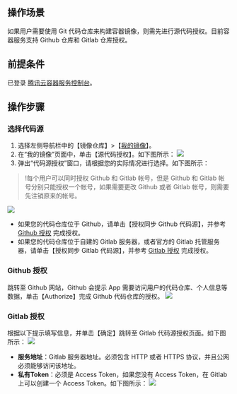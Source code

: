 ## 操作场景
如果用户需要使用 Git 代码仓库来构建容器镜像，则需先进行源代码授权。目前容器服务支持 Github 仓库和 Gitlab 仓库授权。


## 前提条件
已登录 [腾讯云容器服务控制台](https://console.cloud.tencent.com/tke2)。
 
## 操作步骤
### 选择代码源
1. 选择左侧导航栏中的【镜像仓库】>【[我的镜像](https://console.cloud.tencent.com/tke2/registry/user)】。
2. 在“我的镜像”页面中，单击【源代码授权】。如下图所示：
![](https://main.qcloudimg.com/raw/c5dce2f5fe95421ad34a0ab24936c757.png)
3. 弹出“代码源授权”窗口，请根据您的实际情况进行选择。如下图所示：
>!每个用户可以同时授权 Github 和 Gitlab 帐号，但是 Github 和 Gitlab 帐号分别只能授权一个帐号，如果需要更改 Github 或者 Gitlab 帐号，则需要先注销原来的帐号。
>
![](https://main.qcloudimg.com/raw/2e3993bf0ce3522c4ab581a9f3711cf9.png)
 - 如果您的代码仓库位于 Github，请单击【授权同步 Github 代码源】，并参考 [Github 授权](#Github) 完成授权。
 - 如果您的代码仓库位于自建的 Gitlab 服务器，或者官方的 Gitlab 托管服务器，请单击【授权同步 Gitlab 代码源】，并参考 [Gitlab 授权](#Gitlab) 完成授权。
 

### Github 授权<span id="Github"></span>
跳转至 Github 网站，Github 会提示 App 需要访问用户的代码仓库、个人信息等数据，单击【Authorize】完成 Github 代码仓库的授权。
![](//mc.qcloudimg.com/static/img/80b89840adbfcb9dac1f27b1e5a83e10/image.png)

### Gitlab 授权<span id="Gitlab"></span>
根据以下提示填写信息，并单击【确定】跳转至 Gitlab 代码源授权页面。如下图所示：
![](https://main.qcloudimg.com/raw/3d2ced98eff7a471c6d870eb49a685eb.png)
 -  **服务地址**：Gitlab 服务器地址。必须包含 HTTP 或者 HTTPS 协议，并且公网必须能够访问该地址。
 - **私有Token**：必须是 Access Token，如果您没有 Access Token，在 Gitlab 上可以创建一个 Access Token。如下图所示：
![](https://main.qcloudimg.com/raw/7af9de3adf987a0e839b0cbfb4617681.png)


